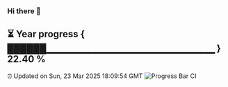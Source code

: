 ### Hi there 👋
⏳ Year progress { ██████▁▁▁▁▁▁▁▁▁▁▁▁▁▁▁▁▁▁▁▁▁▁▁▁ } 22.40 %
---
⏰ Updated on Sun, 23 Mar 2025 18:09:54 GMT
![Progress Bar CI](https://github.com/Moyi321/Moyi321/workflows/Progress%20Bar%20CI/badge.svg)
